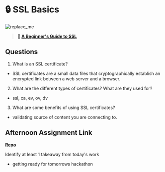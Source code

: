 # 🔒 SSL Basics

![replace_me](https://codeworks.blob.core.windows.net/public/assets/img/illustrations/placeholder.svg)

> **📖 [A Beginner's Guide to SSL](https://codeworksacademy.com/fs-student-guide/resources/wk8-9/07-SSL)**

## Questions

1. What is an SSL certificate?
  - SSL certificates are a small data files that cryptographically establish an encrypted link between a web server and a browser. 
2. What are the different types of certificates? What are they used for?
  - ssl, ca, ev, ov, dv
3. What are some benefits of using SSL certificates?
  - validating source of content you are connecting to.
## Afternoon Assignment Link

**[Repo](https://github.com/josuehdz0/tempo.git)**

Identify at least 1 takeaway from today's work
- getting ready for tomorrows hackathon

